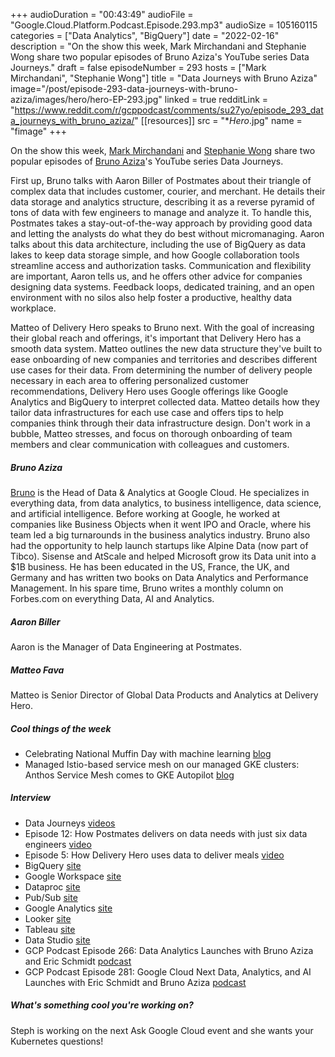 +++
audioDuration = "00:43:49"
audioFile = "Google.Cloud.Platform.Podcast.Episode.293.mp3"
audioSize = 105160115
categories = ["Data Analytics", "BigQuery"]
date = "2022-02-16"
description = "On the show this week, Mark Mirchandani and Stephanie Wong share two popular episodes of Bruno Aziza's YouTube series Data Journeys."
draft = false
episodeNumber = 293
hosts = ["Mark Mirchandani", "Stephanie Wong"]
title = "Data Journeys with Bruno Aziza"
image="/post/episode-293-data-journeys-with-bruno-aziza/images/hero/hero-EP-293.jpg"
linked = true
redditLink = "https://www.reddit.com/r/gcppodcast/comments/su27yo/episode_293_data_journeys_with_bruno_aziza/"
[[resources]]
  src = "**Hero*.jpg"
  name = "fimage"
+++

On the show this week, [Mark Mirchandani](https://twitter.com/markmirch) and [Stephanie Wong](https://twitter.com/stephr_wong) share two popular episodes of [Bruno Aziza](https://twitter.com/brunoaziza)'s YouTube series Data Journeys. 

First up, Bruno talks with Aaron Biller of Postmates about their triangle of complex data that includes customer, courier, and merchant. He details their data storage and analytics structure, describing it as a reverse pyramid of tons of data with few engineers to manage and analyze it. To handle this, Postmates takes a stay-out-of-the-way approach by providing good data and letting the analysts do what they do best without micromanaging. Aaron talks about this data architecture, including the use of BigQuery as data lakes to keep data storage simple, and how Google collaboration tools streamline access and authorization tasks. Communication and flexibility are important, Aaron tells us, and he offers other advice for companies designing data systems. Feedback loops, dedicated training, and an open environment with no silos also help foster a productive, healthy data workplace.

Matteo of Delivery Hero speaks to Bruno next. With the goal of increasing their global reach and offerings, it's important that Delivery Hero has a smooth data system. Matteo outlines the new data structure they've built to ease onboarding of new companies and territories and describes different use cases for their data. From determining the number of delivery people necessary in each area to offering personalized customer recommendations, Delivery Hero uses Google offerings like Google Analytics and BigQuery to interpret collected data. Matteo details how they tailor data infrastructures for each use case and offers tips to help companies think through their data infrastructure design. Don't work in a bubble, Matteo stresses, and focus on thorough onboarding of team members and clear communication with colleagues and customers.

##### Bruno Aziza

[Bruno](https://twitter.com/brunoaziza) is the Head of Data & Analytics at Google Cloud. He specializes in everything data, from data analytics, to business intelligence, data science, and artificial intelligence. Before working at Google, he worked at companies like Business Objects when it went IPO and Oracle, where his team led a big turnarounds in the business analytics industry. Bruno also had the opportunity to help launch startups like Alpine Data (now part of Tibco). Sisense and AtScale and helped Microsoft grow its Data unit into a $1B business. He has been educated in the US, France, the UK, and Germany and has written two books on Data Analytics and Performance Management. In his spare time, Bruno writes a monthly column on Forbes.com on everything Data, AI and Analytics.

##### Aaron Biller

Aaron is the Manager of Data Engineering at Postmates.

##### Matteo Fava

Matteo is Senior Director of Global Data Products and Analytics at Delivery Hero.

##### Cool things of the week

* Celebrating National Muffin Day with machine learning [blog](https://cloud.google.com/blog/topics/developers-practitioners/celebrating-national-muffin-day-machine-learning)
* Managed Istio-based service mesh on our managed GKE clusters: Anthos Service Mesh comes to GKE Autopilot [blog](https://cloud.google.com/blog/products/containers-kubernetes/managed-anthos-service-mesh-on-gke-autopilot-clusters)
 
##### Interview

* Data Journeys [videos](https://g.co/cloud/datajourneys)
* Episode 12: How Postmates delivers on data needs with just six data engineers [video](https://www.youtube.com/watch?v=OpWBgqeoBNE)
* Episode 5: How Delivery Hero uses data to deliver meals [video](https://www.youtube.com/watch?v=aoN8z2YoOMw)
* BigQuery [site](https://cloud.google.com/bigquery)
* Google Workspace [site](https://workspace.google.com)
* Dataproc [site](https://cloud.google.com/dataproc)
* Pub/Sub [site](https://cloud.google.com/pubsub)
* Google Analytics [site](https://analytics.google.com/analytics/web/provision/#/provision)
* Looker [site](https://looker.com)
* Tableau [site](https://www.tableau.com)
* Data Studio [site](https://datastudio.google.com)
* GCP Podcast Episode 266: Data Analytics Launches with Bruno Aziza and Eric Schmidt [podcast](https://www.gcppodcast.com/post/episode-266-data-analytics-launches-with-bruno-aziza-and-eric-schmidt/)
* GCP Podcast Episode 281: Google Cloud Next Data, Analytics, and AI Launches with Eric Schmidt and Bruno Aziza [podcast](https://www.gcppodcast.com/post/episode-281-google-cloud-next-data-analytics-and-ai-launches-with-eric-schmidt-bruno-aziza/)

##### What's something cool you're working on?

Steph is working on the next Ask Google Cloud event and she wants your Kubernetes questions!

